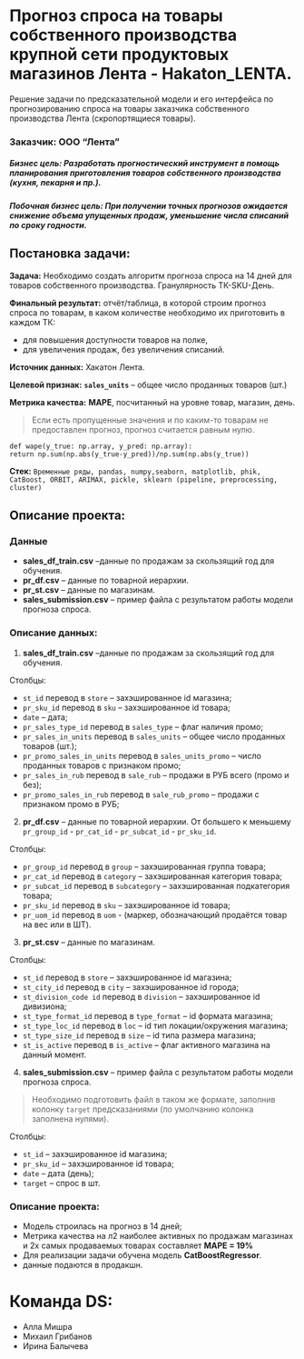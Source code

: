 # Прогноз спроса на товары собственного производства крупной сети продуктовых магазинов Лента - Hakaton_LENTA.
Решение задачи по предсказательной модели и его интерфейса по прогнозированию спроса на товары заказчика собственного производства Лента (скропортящиеся товары).

### **Заказчик**: ООО “Лента”

##### **Бизнес цель:** Разработать прогностический инструмент в помощь планирования приготовления товаров собственного производства (кухня, пекарня и пр.).

##### **Побочная бизнес цель:** При получении точных прогнозов ожидается снижение объема упущенных продаж, уменьшение числа списаний по сроку годности.

## **Постановка задачи**:
**Задача:** Необходимо создать алгоритм прогноза спроса на 14 дней для товаров собственного производства. Гранулярность ТК-SKU-День.

**Финальный результат:** отчёт/таблица, в которой строим прогноз спроса по товарам, в каком количестве необходимо их приготовить в каждом ТК:
- для повышения доступности товаров на полке,
- для увеличения продаж, без увеличения списаний.

**Источник данных:** Хакатон Лента.

**Целевой признак:** **`sales_units`** – общее число проданных товаров (шт.)

**Метрика качества:** **MAPE**, посчитанный на уровне товар, магазин, день.
> Если есть пропущенные значения и по каким-то товарам не предоставлен прогноз, прогноз считается равным нулю.
```
def wape(y_true: np.array, y_pred: np.array):
return np.sum(np.abs(y_true-y_pred))/np.sum(np.abs(y_true))
```
**Стек:** `Временные ряды, pandas, numpy,seaborn, matplotlib, phik, CatBoost, ORBIT, ARIMAX, pickle, sklearn (pipeline, preprocessing, cluster)`

## **Описание проекта:**

### **Данные**
- **sales_df_train.csv** –данные по продажам за скользящий год для обучения.
- **pr_df.csv** – данные по товарной иерархии.
- **pr_st.csv** – данные по магазинам.
- **sales_submission.csv** – пример файла с результатом работы модели прогноза спроса.

### **Описание данных:**
1. **sales_df_train.csv** –данные по продажам за скользящий год для обучения.

Столбцы:
- `st_id` перевод в `store` – захэшированное id магазина;
- `pr_sku_id` перевод в `sku` – захэшированное id товара;
- `date` – дата;
- `pr_sales_type_id` перевод в `sales_type` – флаг наличия промо;
- `pr_sales_in_units` перевод в `sales_units` – общее число проданных товаров (шт.);
- `pr_promo_sales_in_units` перевод в `sales_units_promo` – число проданных товаров с признаком промо;
- `pr_sales_in_rub` перевод в `sale_rub` – продажи в РУБ всего (промо и без);
- `pr_promo_sales_in_rub` перевод в `sale_rub_promo` – продажи с признаком промо в РУБ;

2. **pr_df.csv** – данные по товарной иерархии.
От большего к меньшему `pr_group_id` - `pr_cat_id` - `pr_subcat_id` - `pr_sku_id`.

Столбцы:
- `pr_group_id` перевод в `group` – захэшированная группа товара;
- `pr_cat_id` перевод в `category` – захэшированная категория товара;
- `pr_subcat_id` перевод в `subcategory` – захэшированная подкатегория товара;
- `pr_sku_id` перевод в `sku` – захэшированное id товара;
- `pr_uom_id` перевод в `uom` - (маркер, обозначающий продаётся товар на вес или в ШТ).

3. **pr_st.csv** – данные по магазинам.

Столбцы:
- `st_id` перевод в `store` – захэшированное id магазина;
- `st_city_id` перевод в `city` – захэшированное id города;
- `st_division_code id` перевод в `division` – захэшированное id дивизиона;
- `st_type_format_id` перевод в `type_format` – id формата магазина;
- `st_type_loc_id` перевод в `loc` – id тип локации/окружения магазина;
- `st_type_size_id` перевод в `size` – id типа размера магазина;
- `st_is_active` перевод в `is_active` – флаг активного магазина на данный момент.

4. **sales_submission.csv** – пример файла с результатом работы модели прогноза спроса.
> Необходимо подготовить файл в таком же формате, заполнив колонку `target` предсказаниями (по умолчанию колонка заполнена нулями).

Столбцы:
- `st_id` – захэшированное id магазина;
- `pr_sku_id` – захэшированное id товара;
- `date` – дата (день);
- `target` – спрос в шт.

### **Описание проекта:**
- Модель строилась на прогноз в 14 дней;
- Метрика качества на л2 наиболее активных по продажам магазинах и 2х самых продаваемых товарах составляет **MAPE = 19%**
- Для реализации задачи обучена модель **CatBoostRegressor**.
- данные подаются в продакшн.

# Команда DS:
- Алла Мишра
- Михаил Грибанов
- Ирина Балычева 
